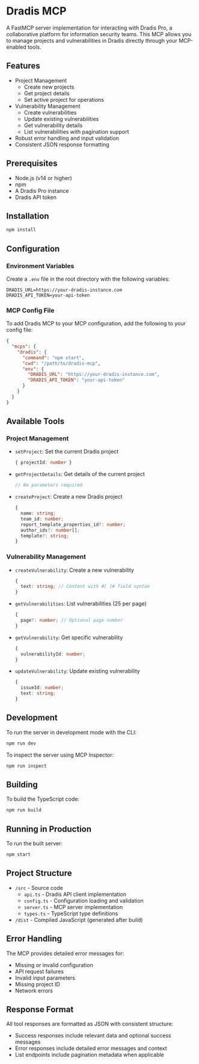 # Dradis MCP

A FastMCP server implementation for interacting with Dradis Pro, a collaborative platform for information security teams. This MCP allows you to manage projects and vulnerabilities in Dradis directly through your MCP-enabled tools.

## Features

- Project Management
  - Create new projects
  - Get project details
  - Set active project for operations
- Vulnerability Management
  - Create vulnerabilities
  - Update existing vulnerabilities
  - Get vulnerability details
  - List vulnerabilities with pagination support
- Robust error handling and input validation
- Consistent JSON response formatting

## Prerequisites

- Node.js (v14 or higher)
- npm
- A Dradis Pro instance
- Dradis API token

## Installation

```bash
npm install
```

## Configuration

### Environment Variables

Create a `.env` file in the root directory with the following variables:

```env
DRADIS_URL=https://your-dradis-instance.com
DRADIS_API_TOKEN=your-api-token
```

### MCP Config File

To add Dradis MCP to your MCP configuration, add the following to your config file:

```json
{
  "mcps": {
    "dradis": {
      "command": "npm start",
      "cwd": "/path/to/dradis-mcp",
      "env": {
        "DRADIS_URL": "https://your-dradis-instance.com",
        "DRADIS_API_TOKEN": "your-api-token"
      }
    }
  }
}
```

## Available Tools

### Project Management

- `setProject`: Set the current Dradis project
  ```typescript
  { projectId: number }
  ```

- `getProjectDetails`: Get details of the current project
  ```typescript
  // No parameters required
  ```

- `createProject`: Create a new Dradis project
  ```typescript
  {
    name: string;
    team_id: number;
    report_template_properties_id?: number;
    author_ids?: number[];
    template?: string;
  }
  ```

### Vulnerability Management

- `createVulnerability`: Create a new vulnerability
  ```typescript
  {
    text: string; // Content with #[ ]# field syntax
  }
  ```

- `getVulnerabilities`: List vulnerabilities (25 per page)
  ```typescript
  {
    page?: number; // Optional page number
  }
  ```

- `getVulnerability`: Get specific vulnerability
  ```typescript
  {
    vulnerabilityId: number;
  }
  ```

- `updateVulnerability`: Update existing vulnerability
  ```typescript
  {
    issueId: number;
    text: string;
  }
  ```

## Development

To run the server in development mode with the CLI:

```bash
npm run dev
```

To inspect the server using MCP Inspector:

```bash
npm run inspect
```

## Building

To build the TypeScript code:

```bash
npm run build
```

## Running in Production

To run the built server:

```bash
npm start
```

## Project Structure

- `/src` - Source code
  - `api.ts` - Dradis API client implementation
  - `config.ts` - Configuration loading and validation
  - `server.ts` - MCP server implementation
  - `types.ts` - TypeScript type definitions
- `/dist` - Compiled JavaScript (generated after build)

## Error Handling

The MCP provides detailed error messages for:
- Missing or invalid configuration
- API request failures
- Invalid input parameters
- Missing project ID
- Network errors

## Response Format

All tool responses are formatted as JSON with consistent structure:
- Success responses include relevant data and optional success messages
- Error responses include detailed error messages and context
- List endpoints include pagination metadata when applicable
